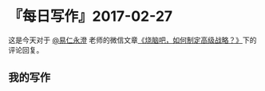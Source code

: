 # 『每日写作』2017-02-27

这是今天对于 [@易仁永澄](http://weibo.com/u/1640237087)  老师的微信文章[《烧脑吧，如何制定高级战略？》](http://chuansong.me/n/1611598652316)下的评论回复。

## 我的写作